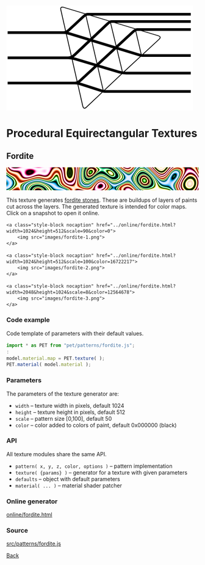 <img class="logo" src="../assets/logo/logo.png">


# Procedural Equirectangular Textures


## Fordite
<img src="images/fordite.jpg">

This texture generates [fordite stones](https://en.wikipedia.org/wiki/Fordite).
These are buildups of layers of paints cut across the layers. The generated texture
is intended for color maps. Click on a snapshot to open it online.

<p class="gallery">

	<a class="style-block nocaption" href="../online/fordite.html?width=1024&height=512&scale=90&color=0">
		<img src="images/fordite-1.png">
	</a>

	<a class="style-block nocaption" href="../online/fordite.html?width=1024&height=512&scale=100&color=16722217">
		<img src="images/fordite-2.png">
	</a>

	<a class="style-block nocaption" href="../online/fordite.html?width=2048&height=1024&scale=8&color=12564678">
		<img src="images/fordite-3.png">
	</a>

</p>


### Code example

Code template of parameters with their default values.

```js
import * as PET from "pet/patterns/fordite.js";
:
model.material.map = PET.texture( );
PET.material( model.material );
```


### Parameters

The parameters of the texture generator are:

* `width` &ndash; texture width in pixels, default 1024
* `height` &ndash; texture height in pixels, default 512
* `scale` &ndash; pattern size [0,100], default 50
* `color` &ndash; color added to colors of paint, default 0x000000 (black)


### API

All texture modules share the same API.

* `pattern( x, y, z, color, options )` &ndash; pattern implementation
* `texture( {params} )` &ndash; generator for a texture with given parameters
* `defaults` &ndash; object with default parameters
* `material( ... )` &ndash; material shader patcher


### Online generator

[online/fordite.html](../online/fordite.html)


### Source

[src/patterns/fordite.js](https://github.com/boytchev/texture-generator/blob/main/src/patterns/fordite.js)


		
<div class="footnote">
	<a href="#" onclick="window.history.back(); return false;">Back</a>
</div>